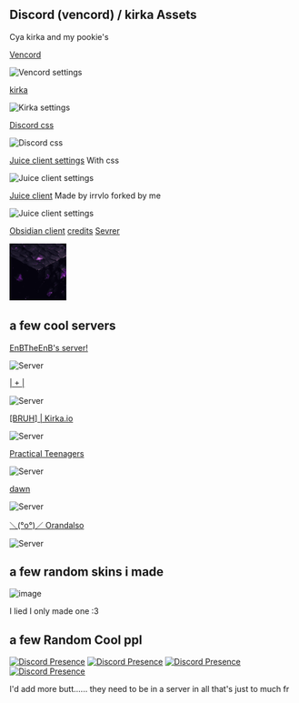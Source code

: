 ## Discord (vencord) / kirka Assets

Cya kirka and my pookie's

[Vencord](https://github.com/OBS-Akuma/assets/releases/download/0.0.2/vencord-settings-backup-2025-07-22.json)

<img src="https://beta.install.vencord.dev/icon.png" alt="Vencord settings" width="100" height="100">

[kirka](https://github.com/OBS-Akuma/assets/raw/refs/heads/main/Settings.json)

<img src="https://client.kirka.io/images/icon.png" alt="Kirka settings" width="100" height="100">

[Discord css](https://github.com/OBS-Akuma/assets/raw/refs/heads/main/Css/7/21/2025.css)

<img src="https://upload.wikimedia.org/wikipedia/commons/thumb/6/62/CSS3_logo.svg/512px-CSS3_logo.svg.png?20210705212817" alt="Discord css" width="100" height="100">

[Juice client settings](https://github.com/OBS-Akuma/assets/raw/refs/heads/main/JuiceClientSettings.json) With css

<img src="https://juice.irrvlo.xyz/favicon.ico" alt="Juice client settings" width="100" height="100">

[Juice client](https://github.com/KirkaMiddleMenScripts/Custom-Kirka-client/releases/download/1.18.0/juice-client.Setup.1.1.18.exe) Made by irrvlo forked by me

<img src="https://juice.irrvlo.xyz/banner.png" alt="Juice client settings" width="300" height="300">

[Obsidian client](https://obsidianclient.pages.dev/) [credits](https://obsidianclient.pages.dev/info-credits) [Sevrer](https://discord.gg/qaHvUXFc9v)

<img src="https://raw.githubusercontent.com/imnotkoolkid/KCH/refs/heads/main/resources/obs-page/Obsidian%20Client.png" alt="Client" width="100" height="100">

## a few cool servers
[EnBTheEnB's server!](https://discord.gg/anCuV8H9Ck)

<img src="https://github.com/user-attachments/assets/9a024e27-eda8-4c60-a668-824eae28ea69" alt="Server" width="100" height="100"> 

[| + |](https://discord.gg/RRtSaNpBRX)

<img src="https://github.com/user-attachments/assets/c718f203-0d0f-4889-8d56-ef08cfd6da5d" alt="Server" width="100" height="100">

[[BRUH] | Kirka.io](https://discord.gg/h3YCPPhZhe)

<img src="https://github.com/user-attachments/assets/0cd67b9a-3b18-4b43-90ba-3b9b8cbabd19" alt="Server" width="100" height="100">

[Practical Teenagers](https://discord.gg/CVCxjHsS2D)

<img src="https://github.com/user-attachments/assets/f8d4a968-c889-434f-8855-a4bd924468d3" alt="Server" width="100" height="100">

[dawn](https://discord.gg/cjB74D6meN)

<img src="https://github.com/user-attachments/assets/a75a13cf-3ff1-4919-adb6-37a7bc0a62f5" alt="Server" width="100" height="100">

[＼(°o°)／ Orandalso](https://discord.gg/7aTWEnUcgU)

<img src="https://github.com/user-attachments/assets/0c7bc1d8-3e8e-4014-8968-1ec2a110baa8" alt="Server" width="100" height="100">

## a few random skins i made 
<img width="691" height="355" alt="image" src="https://github.com/user-attachments/assets/e1f6610a-52d4-42ca-bfa3-f2047da46603" />

I lied I only made one :3

## a few Random Cool ppl

[![Discord Presence](https://lanyard.cnrad.dev/api/1169111190824308768)](https://discord.com/users/1169111190824308768)
[![Discord Presence](https://lanyard.cnrad.dev/api/152629470082236416)](https://discord.com/users/152629470082236416)
[![Discord Presence](https://lanyard.cnrad.dev/api/1039925878043447367)](https://discord.com/users/1039925878043447367)
[![Discord Presence](https://lanyard.cnrad.dev/api/1104142614766293012)](https://discord.com/users/1104142614766293012)

I'd add more butt...... they need to be in a server in all that's just to much fr
